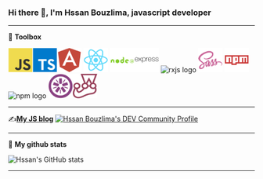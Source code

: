 ### Hi there 👋, I'm Hssan Bouzlima, javascript developer

<!--
**hssanbzlm/hssanbzlm** is a ✨ _special_ ✨ repository because its `README.md` (this file) appears on your GitHub profile.

Here are some ideas to get you started:

- 🔭 I’m currently working on ...
- 🌱 I’m currently learning ...
- 👯 I’m looking to collaborate on ...
- 🤔 I’m looking for help with ...
- 💬 Ask me about ...
- 😄 Pronouns: ...
- ⚡ Fun fact: ...
- 📫 How to reach me: hassanbouzlima@gmail.com

-->
***


🧰 **Toolbox**

<img src="https://github.com/devicons/devicon/blob/master/icons/javascript/javascript-original.svg" alt="javascript logo" width="50" height="50" ><img src="https://github.com/devicons/devicon/blob/master/icons/typescript/typescript-original.svg" alt="Typescript logo" width="50" height="50" ><img src="https://github.com/devicons/devicon/blob/master/icons/angularjs/angularjs-plain.svg" alt="angular logo" width="50" height="50" >
<img src="https://github.com/devicons/devicon/blob/master/icons/react/react-original.svg" alt="react logo" width="50" height="50" >
<img src="https://github.com/devicons/devicon/blob/master/icons/nodejs/nodejs-plain-wordmark.svg" alt="nodejs logo" width="50" height="50" ><img src="https://github.com/devicons/devicon/blob/master/icons/express/express-original-wordmark.svg" width="50" height="50">
<img src="https://cdn.worldvectorlogo.com/logos/rxjs-1.svg" alt="rxjs logo" width="50" height="50" >
<img src="https://github.com/devicons/devicon/blob/master/icons/sass/sass-original.svg" alt="sass logo" width="50" height="50" >
<img src="https://github.com/devicons/devicon/blob/master/icons/npm/npm-original-wordmark.svg" alt="npm logo" width="50" height="50" ><img src="https://cdn.worldvectorlogo.com/logos/git.svg" alt="npm logo" width="50" height="50" >
<img src="https://github.com/devicons/devicon/blob/master/icons/jasmine/jasmine-plain.svg" alt="jasmine logo" width="50" height="50" ><img src="https://github.com/devicons/devicon/blob/master/icons/jest/jest-plain.svg" alt="jest logo" width="50" height="50" >



***
:writing_hand:[**My JS blog**](https://dev.to/hssanbzlm) 
<a href="https://dev.to/hssanbzlm">
  <img src="https://d2fltix0v2e0sb.cloudfront.net/dev-badge.svg" alt="Hssan Bouzlima's DEV Community Profile" height="30" width="30">
</a>
***
🥇 **My github stats**

![Hssan's GitHub stats](https://github-readme-stats.vercel.app/api?username=hssanbzlm&show_icons=true&theme=radical&hide=contribs)
***
